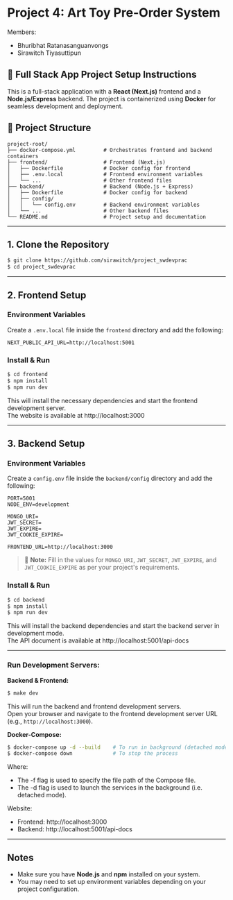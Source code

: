 # Project 4: Art Toy Pre-Order System

Members:
- Bhuribhat Ratanasanguanvongs
- Sirawitch Tiyasuttipun

## 🚀 Full Stack App Project Setup Instructions

This is a full-stack application with a **React (Next.js)** frontend and a **Node.js/Express** backend. The project is containerized using **Docker** for seamless development and deployment.

## 📁 Project Structure

```
project-root/
├── docker-compose.yml         # Orchestrates frontend and backend containers
├── frontend/                  # Frontend (Next.js)
│   ├── Dockerfile             # Docker config for frontend
│   ├── .env.local             # Frontend environment variables
│   └── ...                    # Other frontend files
├── backend/                   # Backend (Node.js + Express)
│   ├── Dockerfile             # Docker config for backend
│   ├── config/
│   │   └── config.env         # Backend environment variables
│   └── ...                    # Other backend files
└── README.md                  # Project setup and documentation
```

---

## 1. Clone the Repository

```bash
$ git clone https://github.com/sirawitch/project_swdevprac
$ cd project_swdevprac
```

---

## 2. Frontend Setup

### Environment Variables

Create a `.env.local` file inside the `frontend` directory and add the following:

```env
NEXT_PUBLIC_API_URL=http://localhost:5001
```

### Install & Run

```bash
$ cd frontend
$ npm install
$ npm run dev
```

This will install the necessary dependencies and start the frontend development server.  
The website is available at http://localhost:3000

---

## 3. Backend Setup

### Environment Variables

Create a `config.env` file inside the `backend/config` directory and add the following:

```env
PORT=5001
NODE_ENV=development

MONGO_URI=
JWT_SECRET=
JWT_EXPIRE=
JWT_COOKIE_EXPIRE=

FRONTEND_URL=http://localhost:3000
```

> 🔐 __Note:__ Fill in the values for `MONGO_URI`, `JWT_SECRET`, `JWT_EXPIRE`, and `JWT_COOKIE_EXPIRE` as per your project's requirements.

### Install & Run

```bash
$ cd backend
$ npm install
$ npm run dev
```

This will install the backend dependencies and start the backend server in development mode.  
The API document is available at http://localhost:5001/api-docs

---

### Run Development Servers:

**Backend & Frontend:**

```bash
$ make dev
```

This will run the backend and frontend development servers.    
Open your browser and navigate to the frontend development server URL (e.g., `http://localhost:3000`).

**Docker-Compose:**

```bash
$ docker-compose up -d --build    # To run in background (detached mode)
$ docker-compose down             # To stop the process
```

Where:
- The -f flag is used to specify the file path of the Compose file.
- The -d flag is used to launch the services in the background (i.e. detached mode).

Website:
- Frontend: http://localhost:3000
- Backend: http://localhost:5001/api-docs

---

## Notes

- Make sure you have **Node.js** and **npm** installed on your system.
- You may need to set up environment variables depending on your project configuration.